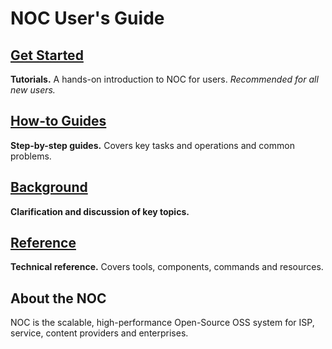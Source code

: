 # NOC User's Guide

<div class="noc-book-index">
    <div class="item">
        <h2><a href="tutorial/index.html">Get Started</a></h2>
        <strong>Tutorials.</strong>
        A hands-on introduction to NOC for users.
        <em>Recommended for all new users.</em>
    </div>
    <div class="item">
        <h2><a href="howto/index.html">How-to Guides</a></h2>
        <strong>Step-by-step guides.</strong>
        Covers key tasks and operations and common problems.
    </div>
    <div class="item">
        <h2><a href="background/index.html">Background</a></h2>
        <strong>Clarification and discussion of key topics.</strong>
    </div>
    <div class="item">
        <h2><a href="reference/index.html">Reference</a></h2>
        <strong>Technical reference.</strong>
        Covers tools, components, commands and resources.
    </div>
</div>

## About the NOC
NOC is the scalable, high-performance Open-Source OSS system for ISP,
service, content providers and enterprises.
